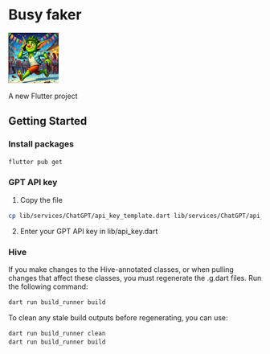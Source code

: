 # Busy faker

<img src="assets/icons/app_icon.png" width="100" height="100" alt="App Icon">

A new Flutter project

## Getting Started

### Install packages

```bash
flutter pub get
```

### GPT API key

1. Copy the file

```bash
cp lib/services/ChatGPT/api_key_template.dart lib/services/ChatGPT/api_key.dart
```

2. Enter your GPT API key in lib/api_key.dart

### Hive

If you make changes to the Hive-annotated classes, or when pulling changes that affect these classes, you must regenerate the .g.dart files. Run the following command:

```bash
dart run build_runner build
```

To clean any stale build outputs before regenerating, you can use:

```bash
dart run build_runner clean
dart run build_runner build
```
